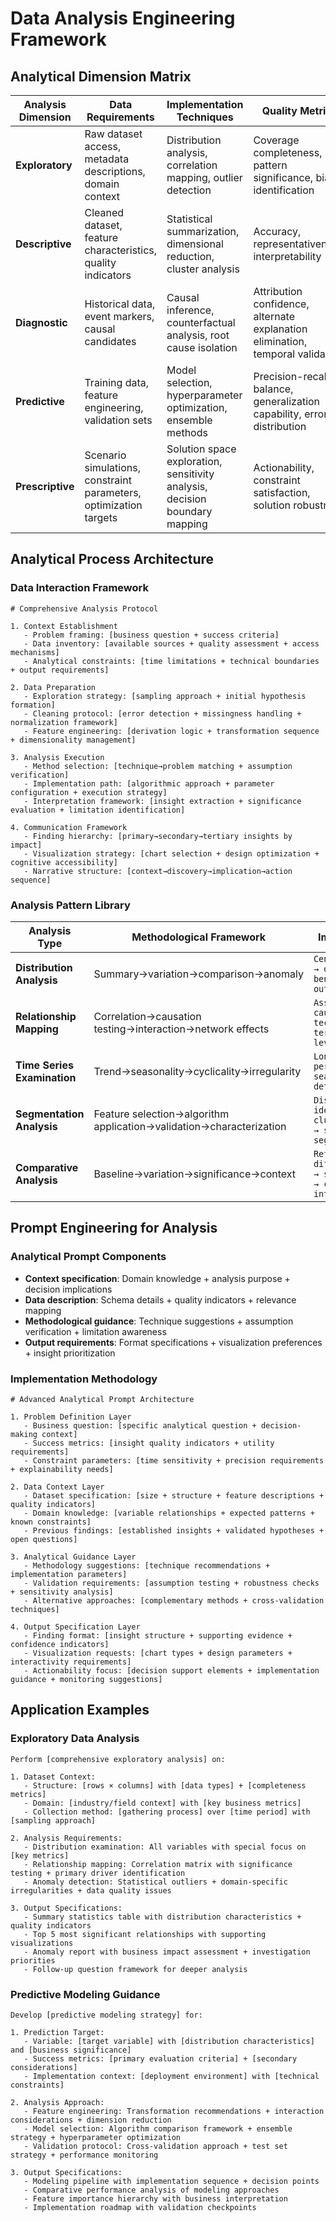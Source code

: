 # Data Analysis Engineering Framework

## Analytical Dimension Matrix
| Analysis Dimension | Data Requirements | Implementation Techniques | Quality Metrics |
|-------------------|-------------------|--------------------------|-----------------|
| **Exploratory** | Raw dataset access, metadata descriptions, domain context | Distribution analysis, correlation mapping, outlier detection | Coverage completeness, pattern significance, bias identification |
| **Descriptive** | Cleaned dataset, feature characteristics, quality indicators | Statistical summarization, dimensional reduction, cluster analysis | Accuracy, representativeness, interpretability |
| **Diagnostic** | Historical data, event markers, causal candidates | Causal inference, counterfactual analysis, root cause isolation | Attribution confidence, alternate explanation elimination, temporal validation |
| **Predictive** | Training data, feature engineering, validation sets | Model selection, hyperparameter optimization, ensemble methods | Precision-recall balance, generalization capability, error distribution |
| **Prescriptive** | Scenario simulations, constraint parameters, optimization targets | Solution space exploration, sensitivity analysis, decision boundary mapping | Actionability, constraint satisfaction, solution robustness |

## Analytical Process Architecture

### Data Interaction Framework
```
# Comprehensive Analysis Protocol

1. Context Establishment
   - Problem framing: [business question + success criteria]
   - Data inventory: [available sources + quality assessment + access mechanisms]
   - Analytical constraints: [time limitations + technical boundaries + output requirements]

2. Data Preparation
   - Exploration strategy: [sampling approach + initial hypothesis formation]
   - Cleaning protocol: [error detection + missingness handling + normalization framework]
   - Feature engineering: [derivation logic + transformation sequence + dimensionality management]

3. Analysis Execution
   - Method selection: [technique→problem matching + assumption verification]
   - Implementation path: [algorithmic approach + parameter configuration + execution strategy]
   - Interpretation framework: [insight extraction + significance evaluation + limitation identification]

4. Communication Framework
   - Finding hierarchy: [primary→secondary→tertiary insights by impact]
   - Visualization strategy: [chart selection + design optimization + cognitive accessibility]
   - Narrative structure: [context→discovery→implication→action sequence]
```

### Analysis Pattern Library
| Analysis Type | Methodological Framework | Implementation Formula |
|---------------|--------------------------|------------------------|
| **Distribution Analysis** | Summary→variation→comparison→anomaly | `Central tendency measures → dispersion metrics → benchmark comparisons → outlier identification` |
| **Relationship Mapping** | Correlation→causation testing→interaction→network effects | `Association strength → causal inference techniques → interaction term analysis → system-level effects` |
| **Time Series Examination** | Trend→seasonality→cyclicality→irregularity | `Long-term direction → periodic patterns → non-seasonal cycles → anomaly detection` |
| **Segmentation Analysis** | Feature selection→algorithm application→validation→characterization | `Discriminating variable identification → clustering/classification → stability testing → segment profiling` |
| **Comparative Analysis** | Baseline→variation→significance→context | `Reference establishment → difference quantification → statistical validation → contextual interpretation` |

## Prompt Engineering for Analysis

### Analytical Prompt Components
- **Context specification**: Domain knowledge + analysis purpose + decision implications
- **Data description**: Schema details + quality indicators + relevance mapping
- **Methodological guidance**: Technique suggestions + assumption verification + limitation awareness
- **Output requirements**: Format specifications + visualization preferences + insight prioritization

### Implementation Methodology
```
# Advanced Analytical Prompt Architecture

1. Problem Definition Layer
   - Business question: [specific analytical question + decision-making context]
   - Success metrics: [insight quality indicators + utility requirements]
   - Constraint parameters: [time sensitivity + precision requirements + explainability needs]

2. Data Context Layer
   - Dataset specification: [size + structure + feature descriptions + quality indicators]
   - Domain knowledge: [variable relationships + expected patterns + known constraints]
   - Previous findings: [established insights + validated hypotheses + open questions]

3. Analytical Guidance Layer
   - Methodology suggestions: [technique recommendations + implementation parameters]
   - Validation requirements: [assumption testing + robustness checks + sensitivity analysis]
   - Alternative approaches: [complementary methods + cross-validation techniques]

4. Output Specification Layer
   - Finding format: [insight structure + supporting evidence + confidence indicators]
   - Visualization requests: [chart types + design parameters + interactivity requirements]
   - Actionability focus: [decision support elements + implementation guidance + monitoring suggestions]
```

## Application Examples

### Exploratory Data Analysis
```
Perform [comprehensive exploratory analysis] on:

1. Dataset Context:
   - Structure: [rows × columns] with [data types] + [completeness metrics]
   - Domain: [industry/field context] with [key business metrics]
   - Collection method: [gathering process] over [time period] with [sampling approach]

2. Analysis Requirements:
   - Distribution examination: All variables with special focus on [key metrics]
   - Relationship mapping: Correlation matrix with significance testing + primary driver identification
   - Anomaly detection: Statistical outliers + domain-specific irregularities + data quality issues

3. Output Specifications:
   - Summary statistics table with distribution characteristics + quality indicators
   - Top 5 most significant relationships with supporting visualizations
   - Anomaly report with business impact assessment + investigation priorities
   - Follow-up question framework for deeper analysis
```

### Predictive Modeling Guidance
```
Develop [predictive modeling strategy] for:

1. Prediction Target:
   - Variable: [target variable] with [distribution characteristics] and [business significance]
   - Success metrics: [primary evaluation criteria] + [secondary considerations]
   - Implementation context: [deployment environment] with [technical constraints]

2. Analysis Approach:
   - Feature engineering: Transformation recommendations + interaction considerations + dimension reduction
   - Model selection: Algorithm comparison framework + ensemble strategy + hyperparameter optimization
   - Validation protocol: Cross-validation approach + test set strategy + performance monitoring

3. Output Specifications:
   - Modeling pipeline with implementation sequence + decision points
   - Comparative performance analysis of modeling approaches
   - Feature importance hierarchy with business interpretation
   - Implementation roadmap with validation checkpoints
``` 